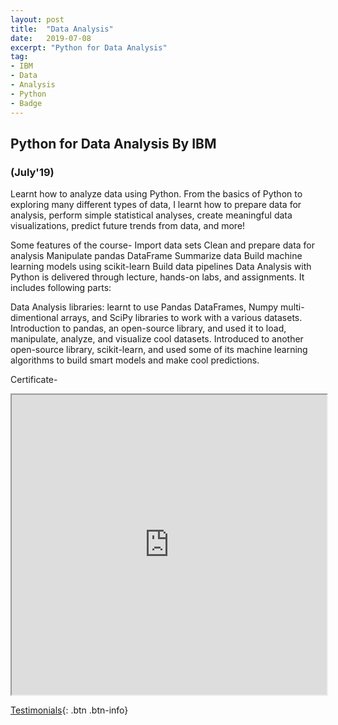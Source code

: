 ```yaml
---
layout: post
title:  "Data Analysis"
date:   2019-07-08
excerpt: "Python for Data Analysis"
tag:
- IBM
- Data
- Analysis
- Python
- Badge
---
```


## Python for Data Analysis By IBM
### (July'19)

Learnt how to analyze data using Python. From the basics of Python to exploring many different types of data, I learnt how to prepare data for analysis, perform simple statistical analyses, create meaningful data visualizations, predict future trends from data, and more!

Some features of the course-
Import data sets
Clean and prepare data for analysis
Manipulate pandas DataFrame
Summarize data
Build machine learning models using scikit-learn
Build data pipelines
Data Analysis with Python is delivered through lecture, hands-on labs, and assignments. It includes following parts:

Data Analysis libraries: learnt to use Pandas DataFrames, Numpy multi-dimentional arrays, and SciPy libraries to work with a various datasets. Introduction to pandas, an open-source library, and used it to load, manipulate, analyze, and visualize cool datasets. Introduced to another open-source library, scikit-learn, and used some of its machine learning algorithms to build smart models and make cool predictions.


Certificate-
<iframe src="https://drive.google.com/file/d/1Bfc3bW7aYfoCNxjXXrfKD_l9c4L_xr_I/preview" width="100%" height="480"></iframe>


[Testimonials](https://rahulguptanitro.github.io/testimonial){: .btn .btn-info}
